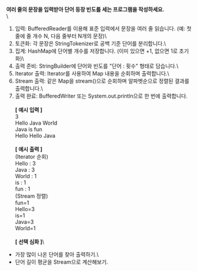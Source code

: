 **여러 줄의 문장을 입력받아 단어 등장 빈도를 세는 프로그램을 작성하세요.**\
\
1) 입력: BufferedReader를 이용해 표준 입력에서 문장을 여러 줄 읽습니다. (예: 첫 줄에 줄 개수 N, 다음 줄부터 N개의 문장)\
2) 토큰화: 각 문장은 StringTokenizer로 공백 기준 단어를 분리합니다.\
3) 집계: HashMap에 단어별 개수를 저장합니다. (이미 있으면 +1, 없으면 1로 초기화)\
4) 출력 준비: StringBuilder에 단어와 빈도를 "단어 : 횟수" 형태로 담습니다.\
5) Iterator 출력: Iterator를 사용하여 Map 내용을 순회하며 출력합니다.\
6) Stream 출력: 같은 Map을 stream()으로 순회하며 알파벳순으로 정렬된 결과를 출력합니다.\
7) 출력 완료: BufferedWriter 또는 System.out.println으로 한 번에 출력합니다.\
   \
   **\[ 예시 입력 \]**\
   3\
   Hello Java World\
   Java is fun\
   Hello Hello Java\
   \
   **\[ 예시 출력 \]**\
   (Iterator 순회)\
   Hello : 3\
   Java : 3\
   World : 1\
   is : 1\
   fun : 1\
   (Stream 정렬)\
   fun=1\
   Hello=3\
   is=1\
   Java=3\
   World=1\
   \
   **\[ 선택 심화 \]**\
- 가장 많이 나온 단어를 찾아 출력하기.\
- 단어 길이 평균을 Stream으로 계산해보기.